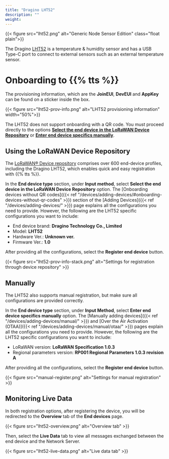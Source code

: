 ```yaml
---
title: "Dragino LHT52"
description: ""
weight: 
---
```


{{< figure src="lht52.png" alt="Generic Node Sensor Edition" class="float plain">}}

The Dragino [LHT52](https://www.dragino.com/products/temperature-humidity-sensor/item/199-lht52.html) is a temperature & humidity sensor and has a USB Type-C port to connect to external sensors such as an external temperature sensor.

<!--more-->

# Onboarding to {{% tts %}}

The provisioning information, which are the **JoinEUI**, **DevEUI** and **AppKey** can be found on a sticker inside the box. 

{{< figure src="lht52-prov-info.png" alt="LHT52 provisioning information" width="50%">}}

The LHT52 does not support onboarding with a QR code. You must proceed directly to the options [**Select the end device in the LoRaWAN Device Repository**](#using-the-lorawan-device-repository) or [**Enter end device specifics manually**](#manually).

## Using the LoRaWAN Device Repository

The [LoRaWAN® Device repository](https://github.com/TheThingsNetwork/lorawan-devices) comprises over 600 end-device profiles, including the Dragino LHT52, which enables quick and easy registration with {{% tts %}}.

In the **End device type** section, under **Input method**, select **Select the end device in the LoRaWAN Device Repository** option. The [Onboarding devices without QR codes]({{< ref "/devices/adding-devices/#onboarding-devices-without-qr-codes" >}}) section of the [Adding Devices]({{< ref "/devices/adding-devices/" >}}) page explains all the configurations you need to provide. However, the following are the LHT52 specific configurations you want to include:

- End device brand: **Dragino Technology Co., Limited**
- Model: **LHT52**
- Hardware Ver.: **Unknown ver.**
- Firmware Ver.: **1.0**

After providing all the configurations, select the **Register end device** button.

{{< figure src="lht52-prov-info-stack.png" alt="Settings for registration through device repository" >}}

## Manually

The LHT52 also supports manual registration, but make sure all configurations are provided correctly.

In the **End device type** section, under **Input Method**, select **Enter end device specifics manually** option. The [Manually adding devices]({{< ref "/devices/adding-devices/manual/" >}}) and [Over the Air Activation (OTAA)]({{< ref "/devices/adding-devices/manual/otaa/" >}}) pages explain all the configurations you need to provide. However, the following are the LHT52 specific configurations you want to include:

- LoRaWAN version: **LoRaWAN Specification 1.0.3**
- Regional parameters version: **RP001 Regional Parameters 1.0.3 revision A**

After providing all the configurations, select the **Register end device** button.

{{< figure src="manual-register.png" alt="Settings for manual registration" >}}

## Monitoring Live Data

In both registration options, after registering the device, you will be redirected to the **Overview** tab of the **End devices** page.

{{< figure src="lht52-overview.png" alt="Overview tab" >}}

Then, select the **Live Data** tab to view all messages exchanged between the end device and the Network Server.

{{< figure src="lht52-live-data.png" alt="Live data tab" >}}

